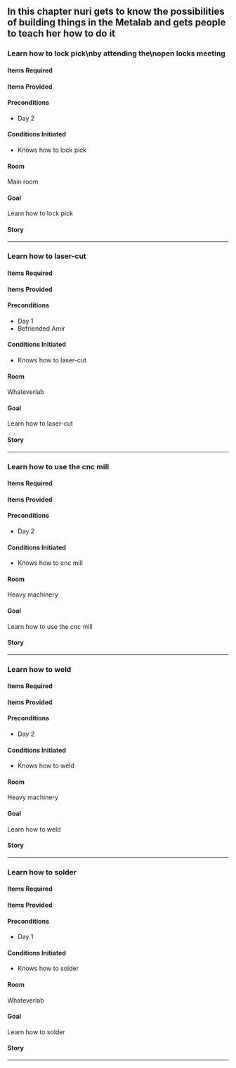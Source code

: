 ## In this chapter nuri gets to know the possibilities of building things in the Metalab and gets people to teach her how to do it

### Learn how to lock pick\nby attending the\nopen locks meeting
#### Items Required

#### Items Provided

#### Preconditions
* Day 2

#### Conditions Initiated
* Knows how to lock pick

#### Room
Main room

#### Goal
Learn how to lock pick

#### Story

------------------

### Learn how to laser-cut
#### Items Required

#### Items Provided

#### Preconditions
* Day 1
* Befriended Amir


#### Conditions Initiated
* Knows how to laser-cut

#### Room
Whateverlab

#### Goal
Learn how to laser-cut

#### Story

------------------

### Learn how to use the cnc mill
#### Items Required

#### Items Provided

#### Preconditions
* Day 2

#### Conditions Initiated
* Knows how to cnc mill

#### Room
Heavy machinery

#### Goal
Learn how to use the cnc mill

#### Story

------------------

### Learn how to weld
#### Items Required

#### Items Provided

#### Preconditions
* Day 2

#### Conditions Initiated
* Knows how to weld

#### Room
Heavy machinery

#### Goal
Learn how to weld

#### Story

------------------

### Learn how to solder
#### Items Required

#### Items Provided

#### Preconditions
* Day 1

#### Conditions Initiated
* Knows how to solder

#### Room
Whateverlab

#### Goal
Learn how to solder

#### Story

------------------
